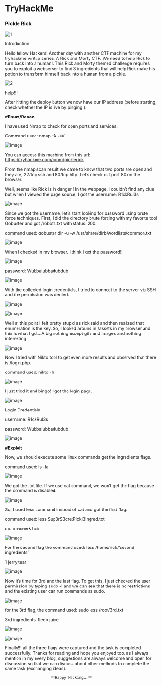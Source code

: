 # TryHackMe




### **Pickle Rick**


![1](https://user-images.githubusercontent.com/64806211/127137486-7e02d153-6524-4075-bc2a-19f00ba29862.png)


Introduction 


Hello fellow Hackers! Another day with another CTF machine for my tryhackme writup series. A Rick and Morty CTF. We need to help Rick to turn back into a human!. This Rick and Morty themed challenge requires you to exploit a webserver to find 3 ingredients that will help Rick make his potion to transform himself back into a human from a pickle. 



![2](https://user-images.githubusercontent.com/64806211/127138177-2160039a-506e-4587-97c6-e119a389954b.gif)


help!!!




After hitting the deploy button we now have our IP address (before starting, check whether the IP is live by pinging ).


**#Enum/Recon**

I have used Nmap to check for open ports and services.

Command used: nmap -A -sV <machine IP>
  
  
  ![image](https://user-images.githubusercontent.com/64806211/127140547-1030aa7b-83b2-49b0-9619-764eba783fe4.png)

  You can access this machine from this url: https://tryhackme.com/room/picklerick






From the nmap scan result we came to know that two ports are open and they are, 22/tcp ssh and 80/tcp http. Let’s check out port 80 on the browser.


Well, seems like Rick is in danger!! In the webpage, I couldn’t find any clue but when I viewed the page source, I got the username: R1ckRul3s 


![image](https://user-images.githubusercontent.com/64806211/127140711-cc23660f-37f1-4267-9267-ad745d8d53af.png)


Since we got the username, let’s start looking for password using brute force techniques. First, I did the directory brute forcing with my favorite tool Gobuster and got /robots.txt with status: 200.
  
  
  
  
  command used: gobuster dir -u <url> -w /usr/share/dirb/wordlists/common.txt 
  
  
  
  ![image](https://user-images.githubusercontent.com/64806211/127141466-2e46a17a-289e-4591-888c-ccc3b0d34f47.png)

  
  When I checked in my browser, I think I got the password!!
  
  
  
  ![image](https://user-images.githubusercontent.com/64806211/127141490-c7bbb2ea-ba4c-42be-8934-ee78ad9cd99a.png)

  
  
  password: Wubbalubbadubdub

  
  
  ![image](https://user-images.githubusercontent.com/64806211/127141536-a7a8ff54-b9d8-4d75-8e00-e094f5b936ad.png)

  
  
  With the collected login credentials, I tried to connect to the server via SSH and the permission was denied.
  
  
  
  ![image](https://user-images.githubusercontent.com/64806211/127141587-296e2f34-1616-4860-a7fc-af96d870d197.png)

  
  
  ![image](https://user-images.githubusercontent.com/64806211/127141601-23919337-ee55-4764-8306-0898773212be.png)

  
  
  Well at this point I felt pretty stupid as rick said and then realized that enumeration is the key. So, I looked around in /assets in my browser and this is what I got…A big nothing except gifs and images and nothing interesting.
  
  
  ![image](https://user-images.githubusercontent.com/64806211/127141647-a2441745-c83f-47da-aac6-391d5a2ea6bb.png)

  
  
  Now I tried with Nikto tool to get even more results and observed that there is /login.php. 
  
  
  command used: nikto -h <machine IP> 
  
  
  ![image](https://user-images.githubusercontent.com/64806211/127141704-444503fa-9e5e-4a8b-81e9-f12eeeae28ad.png)
 
  
  
  
  I just tried it and bingo! I got the login page. 
  
  
  ![image](https://user-images.githubusercontent.com/64806211/127141745-359c8b38-809a-4893-897f-9a2b10ae19e1.png)
 
  
  
  
  Login Credentials 
  
  
  
  username: R1ckRul3s 
  
  
  password: Wubbalubbadubdub 
  
  
  
  ![image](https://user-images.githubusercontent.com/64806211/127141809-d4eba9e4-177c-4ec7-bd5f-9a4b4c6b325e.png)
 
  
  
  
  **#Exploit**
  
  
   Now, we should execute some linux commands get the ingredients flags. 
  
  
  command used: ls -la 
  
  
  ![image](https://user-images.githubusercontent.com/64806211/127141932-f9404915-126a-4738-b7dd-6a159b6fd579.png)
 
  
  
  
  We got the .txt file. If we use cat command, we won’t get the flag because the command is disabled. 

  
  
  ![image](https://user-images.githubusercontent.com/64806211/127141964-ded8748a-b69c-485a-9b4c-31c714be95ca.png)

  
  
  So, I used less command instead of cat and got the first flag. 
  
  
  command used: less Sup3rS3cretPickl3Ingred.txt 
  
  
  
  mr. meeseek hair

 
  
  ![image](https://user-images.githubusercontent.com/64806211/127142065-f6b77d8a-5dca-47b9-9eae-de70b11c2265.png)

  
  
  For the second flag the command used: less /home/rick/’second ingredients’ 
  
  
  1 jerry tear 
  
  
  
  ![image](https://user-images.githubusercontent.com/64806211/127142115-ae3729b4-d82e-43e2-87c9-b17b6bb9e8dd.png)
 
  
  Now it’s time for 3rd and the last flag. To get this, I just checked the user permission by typing sudo -l and we can see that there is no restrictions and the existing user can run commands as sudo. 
  
  
  
  
  
  ![image](https://user-images.githubusercontent.com/64806211/127142158-ac0ea3a1-0103-4450-ae6c-77fb0ac8f6c2.png)
 
  
  
  
  for the 3rd flag, the command used: sudo less /root/3rd.txt
  
  
  
  
  3rd ingredients: fleeb juice
  
  
  ![image](https://user-images.githubusercontent.com/64806211/127142222-512b73c5-75ac-4035-80c0-936fadca77ae.png)
 
  
  
  
  
  ![image](https://user-images.githubusercontent.com/64806211/127142246-d4c8e8ee-6e62-446c-a21d-3b7e10223a0e.png)
  
  
  
  
  Finally!!! all the three flags were captured and the task is completed successfully. Thanks for reading and hope you enjoyed too. as I always mention in my every blog, suggestions are always welcome and open for discussion so that we can discuss about other methods to complete the same task (exchanging ideas).  
  
  
  
  
                         **Happy Hacking….**
